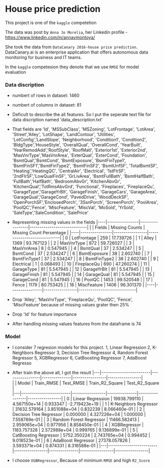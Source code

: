 # House price prediction 
This project is one of the `kaggle` competetion

The data was post by `Anna Jo Morelia`, her Linkedin profile - https://www.linkedin.com/in/annavmontoya/

She took the data from `DataCanary 2016-house price prediction`. DataCanary.ai is an enterprise application that offers autonomous data monitoring for business and IT teams.

In the `kaggle` competesion they denote that we use `RMSE` for model evaluation

### Data discription 
* numbert of rows in dataset:  1460
* numbert of columns in dataset:  81
* Deficult to describe the all features. So I put the seperate text file for data discription named 'data_description.txt' 
* That fields are 'Id', 'MSSubClass', 'MSZoning', 'LotFrontage', 'LotArea', 'Street','Alley', 'LotShape', 'LandContour', 'Utilities', 'LotConfig','LandSlope', 'Neighborhood', 'Condition1', 'Condition2', 'BldgType','HouseStyle', 'OverallQual', 'OverallCond', 'YearBuilt', 'YearRemodAdd','RoofStyle', 'RoofMatl', 'Exterior1st', 'Exterior2nd', 'MasVnrType','MasVnrArea', 'ExterQual', 'ExterCond', 'Foundation', 'BsmtQual','BsmtCond', 'BsmtExposure', 'BsmtFinType1', 'BsmtFinSF1','BsmtFinType2', 'BsmtFinSF2', 'BsmtUnfSF', 'TotalBsmtSF', 'Heating','HeatingQC', 'CentralAir', 'Electrical', '1stFlrSF', '2ndFlrSF','LowQualFinSF', 'GrLivArea', 'BsmtFullBath', 'BsmtHalfBath', 'FullBath','HalfBath', 'BedroomAbvGr', 'KitchenAbvGr', 'KitchenQual','TotRmsAbvGrd', 'Functional', 'Fireplaces', 'FireplaceQu', 'GarageType','GarageYrBlt', 'GarageFinish', 'GarageCars', 'GarageArea', 'GarageQual','GarageCond', 'PavedDrive', 'WoodDeckSF', 'OpenPorchSF','EnclosedPorch', '3SsnPorch', 'ScreenPorch', 'PoolArea', 'PoolQC','Fence', 'MiscFeature', 'MiscVal', 'MoSold', 'YrSold', 'SaleType','SaleCondition', 'SalePrice'
* Representing missing values in the fields
|----|----------------|-----------------|-----------------------------|
| 	 |  Fields	      | Missing Counts	|  Missing Count Persentage   |
|----|----------------|-----------------|-----------------------------|
| 0	 |  LotFrontage	  |   259	        |       17.739726             |
| 1	 |  Alley	      |   1369	        |       93.767123             |
| 2	 |  MasVnrType	  |   872	        |       59.726027             |
| 3	 |  MasVnrArea	  |   8	            |       0.547945              |
| 4	 |  BsmtQual	  |   37	        |       2.534247              |
| 5	 |  BsmtCond	  |   37	        |       2.534247              |
| 6	 |  BsmtExposure  |	  38            |       2.602740              |
| 7	 |  BsmtFinType1  |	  37            |       2.534247              |
| 8	 |  BsmtFinType2  |	  38            |       2.602740              |
| 9	 |  Electrical	  |   1	            |       0.068493              |
| 10 |  FireplaceQu	  |   690	        |       47.260274             |
| 11 |  GarageType	  |   81	        |       5.547945              |
| 12 |  GarageYrBlt	  |   81	        |       5.547945              |
| 13 |  GarageFinish  |	  81            |       5.547945              |
| 14 |  GarageQual	  |   81	        |       5.547945              |
| 15 |  GarageCond	  |   81	        |       5.547945              |
| 16 |  PoolQC	      |   1453	        |       99.520548             |
| 17 |  Fence	      |   1179	        |       80.753425             |
| 18 |  MiscFeature	  |   1406	        |       96.301370             |
|----|----------------|-----------------|-----------------------------|

* Drop 'Alley', 'MasVnrType', 'FireplaceQu', 'PoolQC', 'Fence', 'MiscFeature' because of missing values grater then 25%
* Drop 'Id' for feature importance 
* After handling missing values features from the dataframe is 74

### Model 
* I consider 7 regresion models for this project. 
1, Linear Regression
2, K-Neighbors Regressor
3, Decision Tree Regressor
4, Random Forest Regressor
5, XGBRegressor
6, CatBoosting Regressor
7, AdaBoost Regresso

* After train the above all, I got the result
|---|-------------------------|-----------------|---------------|-----------------|-----------------|        
| 	| Model	                  |  Train_RMSE	    | Test_RMSE	    | Train_R2_Square |	 Test_R2_Square |  
|---|-------------------------|-----------------|---------------|-----------------|-----------------|
| 0	| Linear Regression	      |  19938.799110	| 4.567150e+14	| 0.933347	      |  -2.719423e+19  | 
| 1	| K-Neighbors Regressor	  |  31632.579164	| 3.851088e+04	| 0.832239	      |  8.066460e-01   |
| 2	| Decision Tree Regressor |	 0.000000	    | 4.327226e+04	| 1.000000	      |  7.558789e-01   |
| 3	| Random Forest Regressor |	 11466.582413	| 2.959065e+04	| 0.977956	      |  8.858450e-01   |
| 4 | XGBRegressor	          |  1183.757328 	| 2.572988e+04  | 0.999765 	      |  9.136899e-01   |
| 5	| CatBoosting Regressor	  |  5752.350224	| 2.743765e+04	| 0.994452	      |  9.018523e-01   |
| 6	| AdaBoost Regressor	  |  27378.057826	| 3.593371e+04	| 0.874331	      |  8.316588e-01   |
|---|-------------------------|-----------------|---------------|-----------------|-----------------|

* I choose `XGBRegressor`, Because of minimum `RMSE` and high `R2_Score` 